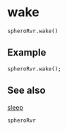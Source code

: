 # wake

```sig
spheroRvr.wake()
```

## Example
```blocks
spheroRvr.wake();
```
## See also

[sleep](/reference/spheroRvr/sleep.md)

```package
spheroRvr
```
